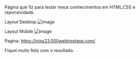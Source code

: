 Página que fiz para testar meus conhecimentos em HTML,CSS e reponsividade.

Layout Desktop
![image](https://user-images.githubusercontent.com/49498964/161760756-3fe53d1e-392f-4e06-9be7-3df1ae7d407c.png)

Layout Mobile
![image](https://user-images.githubusercontent.com/49498964/161760893-9ab02c5c-8225-4146-829c-ad052549b0f9.png)


Pagina: https://trips23.000webhostapp.com/

Fiquei muito feliz com o resultado.

